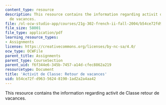 ```yaml
---
content_type: resource
description: This resource contains the information regarding activit de Classe retour
  de vacances.
file: /ol-ocw-studio-app/courses/21g-302-french-ii-fall-2004/b54ce72fd963562481901ad2a2a4aa42_MIT21G_302_F04_Classe_Z2.pdf
file_size: 58001
file_type: application/pdf
learning_resource_types:
- Assignments
license: https://creativecommons.org/licenses/by-nc-sa/4.0/
ocw_type: OCWFile
parent_title: Assignments
parent_type: CourseSection
parent_uid: f6f344e6-345b-7457-a14d-cfec8862a219
resourcetype: Document
title: 'Activit de Classe: Retour de vacances'
uid: b54ce72f-d963-5624-8190-1ad2a2a4aa42
---
```

This resource contains the information regarding activit de Classe retour de vacances.